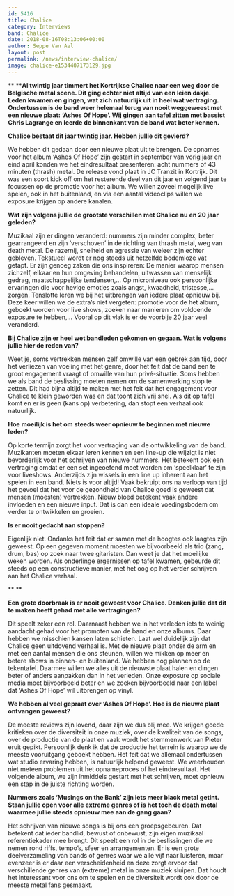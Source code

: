 ```yaml
---
id: 5416
title: Chalice
category: Interviews
band: Chalice
date: 2018-08-16T08:13:06+00:00
author: Seppe Van Ael
layout: post
permalink: /news/interview-chalice/
image: chalice-e1534407173129.jpg
---
```

** ****Al twintig jaar timmert het Kortrijkse Chalice naar een weg door de Belgische metal scene. Dit ging echter niet altijd van een leien dakje. Leden kwamen en gingen, wat zich natuurlijk uit in heel wat vertraging. Ondertussen is de band weer helemaal terug van nooit weggeweest met een nieuwe plaat: ‘Ashes Of Hope’. Wij gingen aan tafel zitten met bassist Chris Lagrange en leerde de binnenkant van de band wat beter kennen.** 

**Chalice bestaat dit jaar twintig jaar. Hebben jullie dit gevierd?**

We hebben dit gedaan door een nieuwe plaat uit te brengen. De opnames voor het album ‘Ashes Of Hope’ zijn gestart in september van vorig jaar en eind april konden we het eindresultaat presenteren: acht nummers of 43 minuten (thrash) metal. De release vond plaat in JC Tranzit in Kortrijk. Dit was een soort kick off om het resterende deel van dit jaar en volgend jaar te focussen op de promotie voor het album. We willen zoveel mogelijk live spelen, ook in het buitenland, en via een aantal videoclips willen we exposure krijgen op andere kanalen.

**Wat zijn volgens jullie de grootste verschillen met Chalice nu en 20 jaar geleden?**

Muzikaal zijn er dingen veranderd: nummers zijn minder complex, beter gearrangeerd en zijn ‘verschoven’ in de richting van thrash metal, weg van death metal. De razernij, snelheid en agressie van weleer zijn echter gebleven. Tekstueel wordt er nog steeds uit hetzelfde bodemloze vat getapt. Er zijn genoeg zaken die ons inspireren: De manier waarop mensen zichzelf, elkaar en hun omgeving behandelen, uitwassen van menselijk gedrag, maatschappelijke tendensen,… Op microniveau ook persoonlijke ervaringen die voor hevige emoties zoals angst, kwaadheid, tristesse,… zorgen. Tenslotte leren we bij het uitbrengen van iedere plaat opnieuw bij. Deze keer willen we de extra’s niet vergeten: promotie voor de het album, geboekt worden voor live shows, zoeken naar manieren om voldoende exposure te hebben,… Vooral op dit vlak is er de voorbije 20 jaar veel veranderd.

**Bij Chalice zijn er heel wet bandleden gekomen en gegaan. Wat is volgens jullie hier de reden van?**

Weet je, soms vertrekken mensen zelf omwille van een gebrek aan tijd, door het verliezen van voeling met het genre, door het feit dat de band een te groot engagement vraagt of omwille van hun privé-situatie. Soms hebben we als band de beslissing moeten nemen om de samenwerking stop te zetten. Dit had bijna altijd te maken met het feit dat het engagement voor Chalice te klein geworden was en dat toont zich vrij snel. Als dit op tafel komt en er is geen (kans op) verbetering, dan stopt een verhaal ook natuurlijk.

**Hoe moeilijk is het om steeds weer opnieuw te beginnen met nieuwe leden?**

Op korte termijn zorgt het voor vertraging van de ontwikkeling van de band. Muzikanten moeten elkaar leren kennen en een line-up die wijzigt is niet bevorderlijk voor het schrijven van nieuwe nummers. Het betekent ook een vertraging omdat er een set ingeoefend moet worden om ‘speelklaar’ te zijn voor liveshows. Anderzijds zijn wissels in een line up inherent aan het spelen in een band. Niets is voor altijd! Vaak bekruipt ons na verloop van tijd het gevoel dat het voor de gezondheid van Chalice goed is geweest dat mensen (moesten) vertrekken. Nieuw bloed betekent vaak andere invloeden en een nieuwe input. Dat is dan een ideale voedingsbodem om verder te ontwikkelen en groeien.

**Is er nooit gedacht aan stoppen?**

Eigenlijk niet. Ondanks het feit dat er samen met de hoogtes ook laagtes zijn geweest. Op een gegeven moment moesten we bijvoorbeeld als trio (zang, drum, bas) op zoek naar twee gitaristen. Dan weet je dat het moeilijke weken worden. Als onderlinge ergernissen op tafel kwamen, gebeurde dit steeds op een constructieve manier, met het oog op het verder schrijven aan het Chalice verhaal.

** **

**Een grote doorbraak is er nooit geweest voor Chalice. Denken jullie dat dit te maken heeft gehad met alle vertragingen?**

Dit speelt zeker een rol. Daarnaast hebben we in het verleden iets te weinig aandacht gehad voor het promoten van de band en onze albums. Daar hebben we misschien kansen laten schieten. Laat wel duidelijk zijn dat Chalice geen uitdovend verhaal is. Met de nieuwe plaat onder de arm en met een aantal mensen die ons steunen, willen we mikken op meer en betere shows in binnen- en buitenland. We hebben nog plannen op de tekentafel. Daarmee willen we alles uit de nieuwste plaat halen en dingen beter of anders aanpakken dan in het verleden. Onze exposure op sociale media moet bijvoorbeeld beter en we zoeken bijvoorbeeld naar een label dat ‘Ashes Of Hope’ wil uitbrengen op vinyl.

**We hebben al veel gepraat over ‘Ashes Of Hope’. Hoe is de nieuwe plaat ontvangen geweest?**

De meeste reviews zijn lovend, daar zijn we dus blij mee. We krijgen goede kritieken over de diversiteit in onze muziek, over de kwaliteit van de songs, over de productie van de plaat en vaak wordt het stemmenwerk van Pieter eruit gepikt. Persoonlijk denk ik dat de productie het terrein is waarop we de meeste vooruitgang geboekt hebben. Het feit dat we allemaal ondertussen wat studio ervaring hebben, is natuurlijk helpend geweest. We weerhouden niet meteen problemen uit het opnameproces of het eindresultaat. Het volgende album, we zijn inmiddels gestart met het schrijven, moet opnieuw een stap in de juiste richting worden.

**Nummers zoals ‘Musings on the Bank’ zijn iets meer black metal getint. Staan jullie open voor alle extreme genres of is het toch de death metal waarmee jullie steeds opnieuw mee aan de gang gaan?** 

Het schrijven van nieuwe songs is bij ons een groepsgebeuren. Dat betekent dat ieder bandlid, bewust of onbewust, zijn eigen muzikaal referentiekader mee brengt. Dit speelt een rol in de beslissingen die we nemen rond riffs, tempo’s, sfeer en arrangementen. Er is een grote deelverzameling van bands of genres waar we alle vijf naar luisteren, maar evenzeer is er daar een verscheidenheid en deze zorgt ervoor dat verschillende genres van (extreme) metal in onze muziek sluipen. Dat houdt het interessant voor ons om te spelen en de diversiteit wordt ook door de meeste metal fans gesmaakt.

&nbsp;